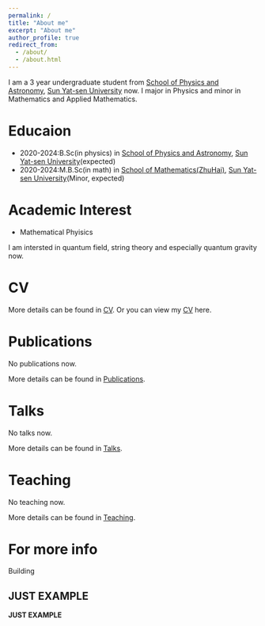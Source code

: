 ```yaml
---
permalink: /
title: "About me"
excerpt: "About me"
author_profile: true
redirect_from: 
  - /about/
  - /about.html
---
```


I am a 3 year undergraduate student from [School of Physics and Astronomy](https://spa.sysu.edu.cn/), [Sun Yat-sen University](https://www.sysu.edu.cn/) now. I major in Physics and minor in Mathematics and Applied Mathematics.


Educaion
=====
* 2020-2024:B.Sc(in physics) in [School of Physics and Astronomy](https://spa.sysu.edu.cn/), [Sun Yat-sen University](https://www.sysu.edu.cn/)(expected)
* 2020-2024:M.B.Sc(in math) in [School of Mathematics(ZhuHai)](https://mathzh.sysu.edu.cn/zh-hans), [Sun Yat-sen University](https://www.sysu.edu.cn/)(Minor, expected)

Academic Interest
======
* Mathematical Phyisics

I am intersted in quantum field, string theory and especially quantum gravity now.

CV
=====
More details can be found in [CV](https://liuyisi238.github.io//cv/).
Or you can view my [CV](https://liuyisi238.github.io/files/CV.pdf) here.

Publications
======
No publications now.

More details can be found in [Publications](https://liuyisi238.github.io//publications/).

Talks
======
No talks now.

More details can be found in [Talks](https://liuyisi238.github.io//talks/).

Teaching
======
No teaching now.

More details can be found in [Teaching](https://liuyisi238.github.io//teaching/).

For more info
=====
Building 

JUST EXAMPLE
------

**JUST EXAMPLE**
